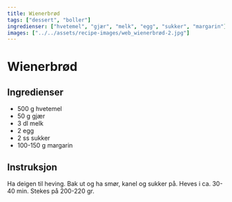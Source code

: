 ```yaml
---
title: Wienerbrød
tags: ["dessert", "boller"]
ingredienser: ["hvetemel", "gjær", "melk", "egg", "sukker", "margarin"]
images: ["../../assets/recipe-images/web_wienerbrød-2.jpg"]
---
```


# Wienerbrød

## Ingredienser

- 500 g hvetemel
- 50 g gjær
- 3 dl melk
- 2 egg
- 2 ss sukker
- 100-150 g margarin

## Instruksjon

Ha deigen til heving. Bak ut og ha smør, kanel og sukker på. Heves i ca. 30-40 min. Stekes på 200-220 gr.
